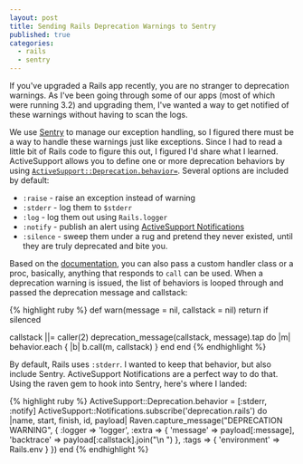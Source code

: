 ```yaml
---
layout: post
title: Sending Rails Deprecation Warnings to Sentry
published: true
categories:
  - rails
  - sentry
---
```


If you've upgraded a Rails app recently, you are no stranger to deprecation warnings. As I've been going through some of our apps (most of which were running 3.2) and upgrading them, I've wanted a way to get notified of these warnings without having to scan the logs.

We use [Sentry](https://getsentry.com) to manage our exception handling, so I figured there must be a way to handle these warnings just like exceptions.  Since I had to read a little bit of Rails code to figure this out, I figured I'd share what I learned.  ActiveSupport allows you to define one or more deprecation behaviors by using  [`ActiveSupport::Deprecation.behavior=`](https://github.com/rails/rails/blob/master/activesupport/lib/active_support/deprecation/behaviors.rb#L71-L73). Several options are included by default:

* `:raise` - raise an exception instead of warning
* `:stderr` - log them to `$stderr`
* `:log` - log them out using `Rails.logger`
* `:notify` - publish an alert using [ActiveSupport Notifications](http://api.rubyonrails.org/classes/ActiveSupport/Notifications.html)
* `:silence` - sweep them under a rug and pretend they never existed, until they are truly deprecated and bite you.

Based on the [documentation](http://api.rubyonrails.org/classes/ActiveSupport/Deprecation/Behavior.html), you can also pass a custom handler class or a proc, basically, anything that responds to `call` can be used. When a deprecation warning is issued, the list of behaviors is looped through and passed the deprecation message and callstack:

{% highlight ruby %}
def warn(message = nil, callstack = nil)
   return if silenced

  callstack ||= caller(2)
  deprecation_message(callstack, message).tap do |m|
    behavior.each { |b| b.call(m, callstack) }
  end
 end
{% endhighlight %}

By default, Rails uses `:stderr`. I wanted to keep that behavior, but also include  Sentry. ActiveSupport Notifications are a perfect way to do that. Using the raven gem to hook into Sentry, here's where I landed:

{% highlight ruby %}
ActiveSupport::Deprecation.behavior = [:stderr, :notify]
ActiveSupport::Notifications.subscribe('deprecation.rails') do |name, start, finish, id, payload|
  Raven.capture_message("DEPRECATION WARNING", {
    :logger => 'logger',
    :extra  => {
      'message'   => payload[:message],
      'backtrace' => payload[:callstack].join("\n  ")
    },
    :tags   => {
      'environment' => Rails.env
    }
  })
end
{% endhighlight %}
